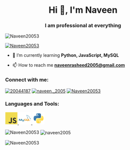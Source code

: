 <h1 align="center">Hi 👋, I'm Naveen</h1>
<h3 align="center">I am professional at everything</h3>

<p align="left"> <img src="https://komarev.com/ghpvc/?username=Naveen20053&label=Profile%20views&color=0e75b6&style=flat" alt="Naveen20053" /> </p>

<p align="left"> <a href="https://github.com/ryo-ma/github-profile-trophy"><img src="https://github-profile-trophy.vercel.app/?username=Naveen20053" alt="Naveen20053" /></a> </p>

- 🌱 I’m currently learning **Python, JavaScript, MySQL**

- 📫 How to reach me **naveenrasheed2005@gmail.com**

<h3 align="left">Connect with me:</h3>
<p align="left">
<a href="https://stackoverflow.com/users/20044187" target="blank"><img align="center" src="https://raw.githubusercontent.com/rahuldkjain/github-profile-readme-generator/master/src/images/icons/Social/stack-overflow.svg" alt="20044187" height="30" width="40" /></a>
<a href="https://instagram.com/naveen._2005" target="blank"><img align="center" src="https://raw.githubusercontent.com/rahuldkjain/github-profile-readme-generator/master/src/images/icons/Social/instagram.svg" alt="naveen._2005" height="30" width="40" /></a>
<a href="https://www.leetcode.com/Naveen20053" target="blank"><img align="center" src="https://raw.githubusercontent.com/rahuldkjain/github-profile-readme-generator/master/src/images/icons/Social/leet-code.svg" alt="Naveen20053" height="30" width="40" /></a>
</p>

<h3 align="left">Languages and Tools:</h3>
<p align="left"> <a href="https://developer.mozilla.org/en-US/docs/Web/JavaScript" target="_blank" rel="noreferrer"> <img src="https://raw.githubusercontent.com/devicons/devicon/master/icons/javascript/javascript-original.svg" alt="javascript" width="40" height="40"/> </a> <a href="https://www.mysql.com/" target="_blank" rel="noreferrer"> <img src="https://raw.githubusercontent.com/devicons/devicon/master/icons/mysql/mysql-original-wordmark.svg" alt="mysql" width="40" height="40"/> </a> <a href="https://www.python.org" target="_blank" rel="noreferrer"> <img src="https://raw.githubusercontent.com/devicons/devicon/master/icons/python/python-original.svg" alt="python" width="40" height="40"/> </a> </p>

<p><img align="left" src="https://github-readme-stats.vercel.app/api/top-langs?username=Naveen20053&show_icons=true&locale=en&layout=compact" alt="Naveen20053" /></p>

<p>&nbsp;<img align="center" src="https://github-readme-stats.vercel.app/api?username=Naveen20053&show_icons=true&locale=en" alt="naveen2005" /></p>

<p><img align="center" src="https://github-readme-streak-stats.herokuapp.com/?user=Naveen20053&" alt="Naveen20053" /></p>
